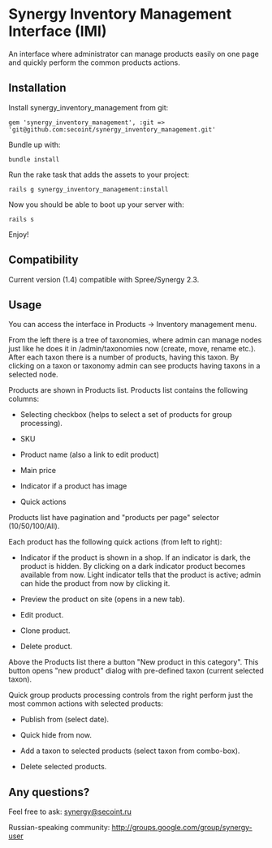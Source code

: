 Synergy Inventory Management Interface (IMI)
============================================

An interface where administrator can manage products easily on one page and quickly perform the common products actions.


Installation
------------

Install synergy_inventory_management from git:

    gem 'synergy_inventory_management', :git => 'git@github.com:secoint/synergy_inventory_management.git'

Bundle up with:

    bundle install
    
Run the rake task that adds the assets to your project:

    rails g synergy_inventory_management:install
       
Now you should be able to boot up your server with:

    rails s  
    
Enjoy!


Compatibility
-------------

Current version (1.4) compatible with Spree/Synergy 2.3.


Usage
-----

You can access the interface in Products -> Inventory management menu.

From the left there is a tree of taxonomies, where admin can manage nodes just like he does it in /admin/taxonomies now (create, move, rename etc.). After each taxon there is a number of products, having this taxon. By clicking on a taxon or taxonomy admin can see products having taxons in a selected node.
 
Products are shown in Products list. Products list contains the following columns:

 * Selecting checkbox (helps to select a set of products for group processing).

 * SKU

 * Product name (also a link to edit product)

 * Main price

 * Indicator if a product has image

 * Quick actions 

Products list have pagination and "products per page" selector (10/50/100/All).

Each product has the following quick actions (from left to right):

 * Indicator if the product is shown in a shop. If an indicator is dark, the product is hidden. By clicking on a dark indicator product becomes available from now. Light indicator tells that the product is active; admin can hide the product from now by clicking it.

 * Preview the product on site (opens in a new tab).

 * Edit product.
 
 * Clone product.

 * Delete product.

Above the Products list there a button "New product in this category". This button opens "new product" dialog with pre-defined taxon (current selected taxon).

Quick group products processing controls from the right perform just the most common actions with selected products:

 * Publish from (select date).

 * Quick hide from now.

 * Add a taxon to selected products (select taxon from combo-box).

 * Delete selected products.


Any questions?
--------------

Feel free to ask: synergy@secoint.ru

Russian-speaking community: http://groups.google.com/group/synergy-user
